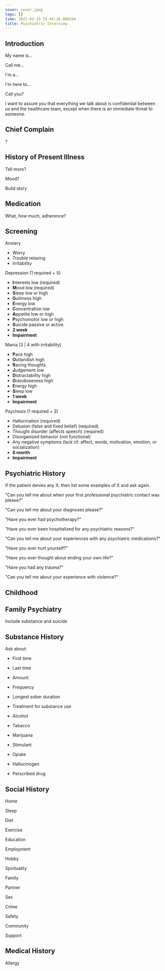 ```yaml
---
cover: cover.jpeg
tags: []
time: 2021-01-19 15:44:26.088344
title: Psychiatric Interview
---
```


## Introduction

My name is...

Call me...

I'm a...

I'm here to...

Call you?

I want to assure you that everything we talk about is confidential between us and the healthcare team, except when there is an immediate threat to someone.

## Chief Complain

?

## History of Present Illness

Tell more?

Mood?

Build story

## Medication

What, how much, adherence?

## Screening

Anxiery

- Worry
- Trouble relaxing
- Irritability

Depression (1 required + 5)

- **I**nterests low (required)
- **M**ood low (required)
- **S**leep low or high
- **G**uitiness high
- **E**nergy low
- **C**oncentration low
- **A**ppetite low or high
- **P**sychomotor low or high
- **S**uicide passive or active
- **2 week**
- **Impairment**

Mania (3 | 4 with irritability)

- **P**ace high
- **O**utlandish high
- **R**acing thoughts
- **J**udgement low
- **D**istractability high
- **G**randioseness high
- **E**nergy high
- **S**leep low
- **1 week**
- **Impairment**

Psychosis (1 required + 2)

- Hallucination (required)
- Delusion (false and fixed belief) (required)
- Thought disorder (affects speech) (required)
- Disorganized behavior (not functional)
- Any negative symptoms (lack of: affect, words, motivation, emotion, or socialization)
- **6 month**
- **Impairment**

## Psychiatric History

If the patient denies any X, then list some examples of X and ask again.

"Can you tell me about when your first professional psychiatric contact was please?"

"Can you tell me about your diagnoses please?"

"Have you ever had psychotherapy?"

"Have you ever been hospitalized for any psychiatric reasons?"

"Can you tell me about your experiences with any psychiatric medications?"

"Have you ever hurt yourself?"

"Have you ever thought about ending your own life?"

"Have you had any trauma?"

"Can you tell me about your experience with violence?"

## Childhood

## Family Psychiatry

Include substance and suicide

## Substance History

Ask about:

- First time
- Last time
- Amount
- Frequency
- Longest sober duration
- Treatment for substance use

- Alcohol
- Tabacco
- Marijuana
- Stimulant
- Opiate
- Hallucinogen
- Perscribed drug

## Social History

Home

Sleep

Diet

Exercise

Education

Employment

Hobby

Spirituality

Family

Partner

Sex

Crime

Safety

Community

Support

## Medical History

Allergy
